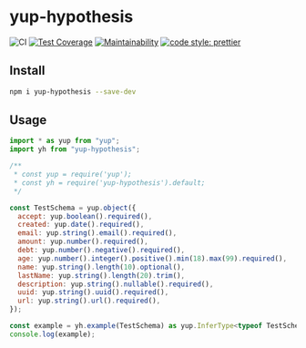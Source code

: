 # yup-hypothesis

![CI](https://github.com/hiigami/yup-hypothesis/actions/workflows/main.yml/badge.svg?branch=main)
[![Test Coverage](https://api.codeclimate.com/v1/badges/9290db12ea8831e07c89/test_coverage)](https://codeclimate.com/github/hiigami/yup-hypothesis/test_coverage)
[![Maintainability](https://api.codeclimate.com/v1/badges/9290db12ea8831e07c89/maintainability)](https://codeclimate.com/github/hiigami/yup-hypothesis/maintainability)
[![code style: prettier](https://img.shields.io/badge/code_style-prettier-ff69b4.svg?style=flat)](https://github.com/prettier/prettier)

## Install

```bash
npm i yup-hypothesis --save-dev
```

## Usage

```js
import * as yup from "yup";
import yh from "yup-hypothesis";

/**
 * const yup = require('yup');
 * const yh = require('yup-hypothesis').default;
 */

const TestSchema = yup.object({
  accept: yup.boolean().required(),
  created: yup.date().required(),
  email: yup.string().email().required(),
  amount: yup.number().required(),
  debt: yup.number().negative().required(),
  age: yup.number().integer().positive().min(18).max(99).required(),
  name: yup.string().length(10).optional(),
  lastName: yup.string().length(20).trim(),
  description: yup.string().nullable().required(),
  uuid: yup.string().uuid().required(),
  url: yup.string().url().required(),
});

const example = yh.example(TestSchema) as yup.InferType<typeof TestSchema>;
console.log(example);
```
